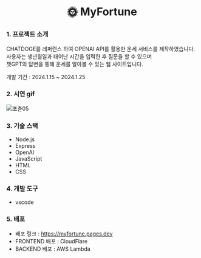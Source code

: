 # <p align="center">🌞 MyFortune</p>



### 1. 프로젝트 소개
CHATDOGE를 레퍼런스 하여 OPENAI API를 활용한 운세 서비스를 제작하였습니다.<BR>
사용자는 생년월일과 태어난 시간을 입력한 후 질문을 할 수 있으며 <BR>
챗GPT의 답변을 통해 운세를 알아볼 수 있는 웹 사이트입니다.

개발 기간 : 2024.1.15 ~ 2024.1.25

### 2. 시연 gif
![포츈05](https://github.com/hhhyeon97/MyFortune/assets/148893126/05f30ca9-d8d5-4ec4-a664-1af12fa7a49c)

### 3. 기술 스택
- Node.js
- Express
- OpenAI
- JavaScript
- HTML
- CSS

### 4. 개발 도구
- vscode 

### 5. 배포
- 배포 링크 : https://myfortune.pages.dev<BR>
- FRONTEND 배포 : CloudFlare<BR>
- BACKEND 배포 : AWS Lambda<BR>




